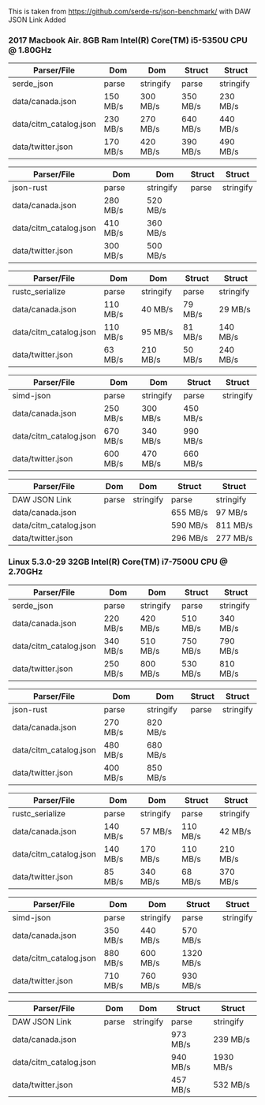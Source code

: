 This is taken from https://github.com/serde-rs/json-benchmark/ with DAW JSON Link Added

### 2017 Macbook Air. 8GB Ram Intel(R) Core(TM) i5-5350U CPU @ 1.80GHz

|       Parser/File    | Dom     | Dom     | Struct  | Struct  |
|----------------------|---------|---------|---------|---------|
| serde_json           |   parse |stringify|   parse |stringify|
|data/canada.json      | 150 MB/s| 300 MB/s| 350 MB/s| 230 MB/s|
|data/citm_catalog.json| 230 MB/s| 270 MB/s| 640 MB/s| 440 MB/s|
|data/twitter.json     | 170 MB/s| 420 MB/s| 390 MB/s| 490 MB/s|

|       Parser/File    | Dom     | Dom     | Struct  | Struct  |
|----------------------|---------|---------|---------|---------|
| json-rust            |   parse |stringify|   parse |stringify|
|data/canada.json      | 280 MB/s| 520 MB/s|         |         |
|data/citm_catalog.json| 410 MB/s| 360 MB/s|         |         |
|data/twitter.json     | 300 MB/s| 500 MB/s|         |         |

|       Parser/File    | Dom     | Dom     | Struct  | Struct  |
|----------------------|---------|---------|---------|---------|
| rustc_serialize      |   parse |stringify|   parse |stringify|
|data/canada.json      | 110 MB/s|  40 MB/s|  79 MB/s|  29 MB/s|
|data/citm_catalog.json| 110 MB/s|  95 MB/s|  81 MB/s| 140 MB/s|
|data/twitter.json     |  63 MB/s| 210 MB/s|  50 MB/s| 240 MB/s|

|       Parser/File    | Dom     | Dom     | Struct  | Struct  |
|----------------------|---------|---------|---------|---------|
| simd-json            |   parse |stringify|   parse |stringify|
|data/canada.json      | 250 MB/s| 300 MB/s| 450 MB/s|         |
|data/citm_catalog.json| 670 MB/s| 340 MB/s| 990 MB/s|         |
|data/twitter.json     | 600 MB/s| 470 MB/s| 660 MB/s|         |

|       Parser/File    | Dom     | Dom     | Struct  | Struct  |
|----------------------|---------|---------|---------|---------|
| DAW JSON Link        |   parse |stringify|   parse |stringify|
|data/canada.json      |         |         | 655 MB/s|  97 MB/s|
|data/citm_catalog.json|         |         | 590 MB/s| 811 MB/s|
|data/twitter.json     |         |         | 296 MB/s| 277 MB/s|

         
### Linux 5.3.0-29 32GB Intel(R) Core(TM) i7-7500U CPU @ 2.70GHz
         
|       Parser/File    | Dom     | Dom     | Struct  | Struct   |
|----------------------|---------|---------|---------|----------|
| serde_json           |   parse |stringify|   parse |stringify |
|data/canada.json      | 220 MB/s| 420 MB/s| 510 MB/s|  340 MB/s|
|data/citm_catalog.json| 340 MB/s| 510 MB/s| 750 MB/s|  790 MB/s|
|data/twitter.json     | 250 MB/s| 800 MB/s| 530 MB/s|  810 MB/s|

|       Parser/File    | Dom     | Dom     | Struct  | Struct   |
|----------------------|---------|---------|---------|----------|
| json-rust            |   parse |stringify|   parse |stringify |
|data/canada.json      | 270 MB/s| 820 MB/s|         |          |
|data/citm_catalog.json| 480 MB/s| 680 MB/s|         |          |
|data/twitter.json     | 400 MB/s| 850 MB/s|         |          |

|       Parser/File    | Dom     | Dom     | Struct  | Struct   |
|----------------------|---------|---------|---------|----------|
| rustc_serialize      |   parse |stringify|   parse |stringify |
|data/canada.json      | 140 MB/s|  57 MB/s| 110 MB/s|   42 MB/s|
|data/citm_catalog.json| 140 MB/s| 170 MB/s| 110 MB/s|  210 MB/s|
|data/twitter.json     |  85 MB/s| 340 MB/s|  68 MB/s|  370 MB/s|

|       Parser/File    | Dom     | Dom     | Struct  | Struct   |
|----------------------|---------|---------|---------|----------|
| simd-json            |   parse |stringify|   parse |stringify |
|data/canada.json      | 350 MB/s| 440 MB/s| 570 MB/s|          |
|data/citm_catalog.json| 880 MB/s| 600 MB/s|1320 MB/s|          |
|data/twitter.json     | 710 MB/s| 760 MB/s| 930 MB/s|          |

|       Parser/File    | Dom     | Dom     | Struct  | Struct   |
|----------------------|---------|---------|---------|----------|
| DAW JSON Link        |   parse |stringify|   parse |stringify |
|data/canada.json      |         |         | 973 MB/s| 239 MB/s |
|data/citm_catalog.json|         |         | 940 MB/s|1930 MB/s |
|data/twitter.json     |         |         | 457 MB/s| 532 MB/s |

